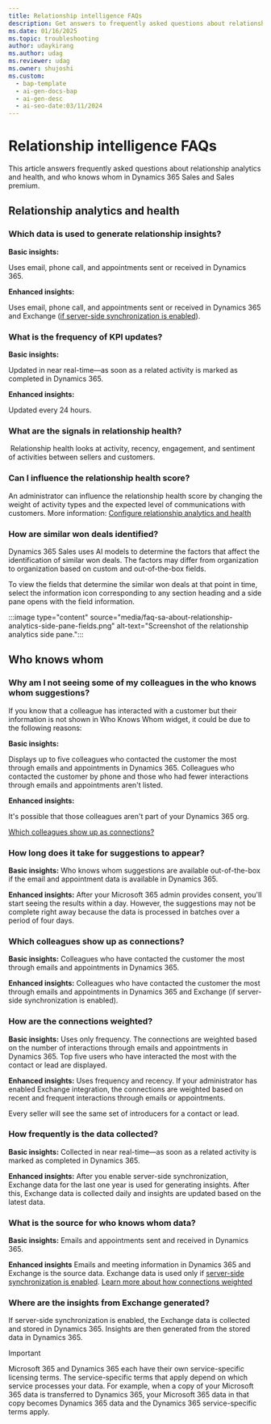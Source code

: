 ```yaml
---
title: Relationship intelligence FAQs
description: Get answers to frequently asked questions about relationship analytics and health, and who knows whom.
ms.date: 01/16/2025
ms.topic: troubleshooting
author: udaykirang
ms.author: udag
ms.reviewer: udag
ms.owner: shujoshi
ms.custom:
  - bap-template
  - ai-gen-docs-bap
  - ai-gen-desc
  - ai-seo-date:03/11/2024
---
```


# Relationship intelligence FAQs

This article answers frequently asked questions about relationship analytics and health, and who knows whom in Dynamics 365 Sales and Sales premium.

## Relationship analytics and health

### Which data is used to generate relationship insights?

**Basic insights:**

Uses email, phone call, and appointments sent or received in Dynamics 365.

**Enhanced insights:**

Uses email, phone call, and appointments sent or received in Dynamics 365 and Exchange ([if server-side synchronization is enabled](configure-email.md)).

### What is the frequency of KPI updates?

**Basic insights:** 

Updated in near real-time&mdash;as soon as a related activity is marked as completed in Dynamics 365.  

**Enhanced insights:**

Updated every 24 hours. ​  

### What are the signals in relationship health?
​
Relationship health looks at activity, recency, engagement, and sentiment of activities between sellers and customers.

### Can I influence the relationship health score?​

An administrator can influence the relationship health score by changing the weight of activity types and the expected level of communications with customers. More information: [Configure relationship analytics and health](configure-relationship-analytics.md)

### How are similar won deals identified? <a name="similar-won-deals-fields"></a> 
 
Dynamics 365 Sales uses AI models to determine the factors that affect the identification of similar won deals. The factors may differ from organization to organization based on custom and out-of-the-box fields.

To view the fields that determine the similar won deals at that point in time, select the information icon corresponding to any section heading and a side pane opens with the field information.

:::image type="content" source="media/faq-sa-about-relationship-analytics-side-pane-fields.png" alt-text="Screenshot of the relationship analytics side pane.":::

## Who knows whom

### Why am I not seeing some of my colleagues in the who knows whom suggestions?

If you know that a colleague has interacted with a customer but their information is not shown in Who Knows Whom widget, it could be due to the following reasons:

**Basic insights:** 

Displays up to five colleagues who contacted the customer the most through emails and appointments in Dynamics 365. Colleagues who contacted the customer by phone and those who had fewer interactions through emails and appointments aren't listed.

**Enhanced insights:**

It's possible that those colleagues aren't part of your Dynamics 365 org.

[Which colleagues show up as connections?](#which-colleagues-show-up-as-connections)

### How long does it take for suggestions to appear?

**Basic insights:** Who knows whom suggestions are available out-of-the-box if the email and appointment data is available in Dynamics 365.

**Enhanced insights:** After your Microsoft 365 admin provides consent, you'll start seeing the results within a day. However, the suggestions may not be complete right away because the data is processed in batches over a period of four days.  

### Which colleagues show up as connections?

**Basic insights:** Colleagues who have contacted the customer the most through emails and appointments in Dynamics 365.

**Enhanced insights:** Colleagues who have contacted the customer the most through emails and appointments in Dynamics 365 and Exchange (if server-side synchronization is enabled).

### How are the connections weighted?

**Basic insights:** Uses only frequency. The connections are weighted based on the number of interactions through emails and appointments in Dynamics 365. Top five users who have interacted the most with the contact or lead are displayed.  

**Enhanced insights:** Uses frequency and recency. If your administrator has enabled Exchange integration, the connections are weighted based on recent and frequent interactions through emails or appointments. 

Every seller will see the same set of introducers for a contact or lead. 

### How frequently is the data collected?

**Basic insights:** Collected in near real-time&mdash;as soon as a related activity is marked as completed in Dynamics 365.  

**Enhanced insights:** After you enable server-side synchronization, Exchange data for the last one year is used for generating insights. After this, Exchange data is collected daily and insights are updated based on the latest data.

### What is the source for who knows whom data?

**Basic insights:** Emails and appointments sent and received in Dynamics 365.

**Enhanced insights** Emails and meeting information in Dynamics 365 and Exchange is the source data. Exchange data is used only if [server-side synchronization is enabled](configure-email.md). [Learn more about how connections weighted](#how-are-the-connections-weighted)

### Where are the insights from Exchange generated?

If server-side synchronization is enabled, the Exchange data is collected and stored in Dynamics 365. Insights are then generated from the stored data in Dynamics 365.  

> [!IMPORTANT]
> Microsoft 365 and Dynamics 365 each have their own service-specific licensing terms. The service-specific terms that apply depend on which service processes your data. For example, when a copy of your Microsoft 365 data is transferred to Dynamics 365, your Microsoft 365 data in that copy becomes Dynamics 365 data and the Dynamics 365 service-specific terms apply.

